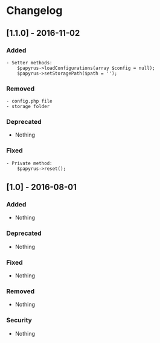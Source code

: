# Changelog

## [1.1.0] - 2016-11-02
### Added
	- Setter methods:
		$papyrus->loadConfigurations(array $config = null);
    	$papyrus->setStoragePath($path = '');
### Removed
	- config.php file
	- storage folder

### Deprecated
- Nothing

### Fixed
	- Private method: 
		$papyrus->reset();

## [1.0] - 2016-08-01

### Added
- Nothing

### Deprecated
- Nothing

### Fixed
- Nothing

### Removed
- Nothing

### Security
- Nothing
